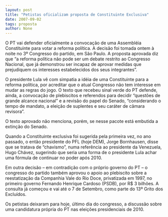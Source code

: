 ```yaml
---
layout: post
title: "Petistas oficializam proposta de Constituinte Exclusiva"
date: 2007-09-02
tags: proposta
author: None
---
```

O PT vai defender oficialmente a convoca&ccedil;&atilde;o de uma Assembl&eacute;ia Constituinte para votar a reforma pol&iacute;tica. A decis&atilde;o foi tomada ontem &agrave; noite no 3&ordm; Congresso do partido, em S&atilde;o Paulo. 
A proposta aprovada diz que &ldquo;a reforma pol&iacute;tica n&atilde;o pode ser um debate restrito ao Congresso Nacional, que j&aacute; demonstrou ser incapaz de aprovar medidas que prejudiquem os interesses estabelecidos dos seus integrantes&rdquo;. 

O presidente Lula v&ecirc; com simpatia a id&eacute;ia de uma Constituinte para a reforma pol&iacute;tica, por acreditar que o atual Congresso n&atilde;o tem interesse em mudar as regras do jogo. O texto que recebeu sinal verde do PT defende, ainda, a convoca&ccedil;&atilde;o de plebiscitos e referendos para decidir &ldquo;quest&otilde;es de grande alcance nacional&rdquo; e a revis&atilde;o do papel do Senado, &ldquo;considerando o tempo de mandato, a elei&ccedil;&atilde;o de suplentes e seu car&aacute;ter de c&acirc;mara revisora&rdquo;. 

O texto aprovado n&atilde;o menciona, por&eacute;m, se nesse pacote est&aacute; embutida a extin&ccedil;&atilde;o do Senado. 

Quando a Constituinte exclusiva foi sugerida pela primeira vez, no ano passado, o ent&atilde;o presidente do PFL (hoje DEM), Jorge Bornhausen, disse que se tratava de &ldquo;chavismo&rdquo;, numa refer&ecirc;ncia ao presidente da Venezuela, Hugo Ch&aacute;vez, sugerindo que seria uma forma de o presidente Lula achar uma f&oacute;rmula de continuar no poder ap&oacute;s 2010. 

Em outra decis&atilde;o &ndash; em contradi&ccedil;&atilde;o com o pr&oacute;prio governo do PT &ndash; o congresso do partido tamb&eacute;m aprovou o apoio ao plebiscito sobre a reestatiza&ccedil;&atilde;o da Companhia Vale do Rio Doce, privatizada em 1997, no primeiro governo Fernando Henrique Cardoso (PSDB), por R$ 3 bilh&otilde;es. A consulta j&aacute; come&ccedil;ou e vai at&eacute; o 7 de Setembro, como parte do 13&ordm; Grito dos Exclu&iacute;dos. 

Os petistas deixaram para hoje, &uacute;ltimo dia do congresso, a discuss&atilde;o sobre uma candidatura pr&oacute;pria do PT nas elei&ccedil;&otilde;es presidenciais de 2010. 